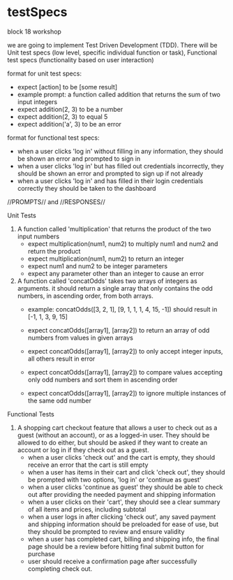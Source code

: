# testSpecs
block 18 workshop

we are going to implement Test Driven Development (TDD). There will be Unit test specs (low level, specific individual function or task), Functional test specs (functionality based on user interaction)

format for unit test specs:
- expect [action] to be [some result]
- example prompt: a function called addition that returns the sum of two input integers
- expect addition(2, 3) to be a number
- expect addition(2, 3) to equal 5
- expect addition('a', 3) to be an error

format for functional test specs:
- when a user clicks 'log in' without filling in any information, they should be shown an error and prompted to sign in
- when a user clicks 'log in' but has filled out credentials incorrectly, they should be shown an error and prompted to sign up if not already
- when a user clicks 'log in' and has filled in their login credentials correctly they should be taken to the dashboard


//PROMPTS// and //RESPONSES//

Unit Tests
1. A function called 'multiplication' that returns the product of the two input numbers
   - expect multiplication(num1, num2) to multiply num1 and num2 and return the product
   - expect multiplication(num1, num2) to return an integer
   - expect num1 and num2 to be integer parameters
   - expect any parameter other than an integer to cause an error
2. A function called 'concatOdds' takes two arrays of integers as arguments. it should return a single array that only contains the odd numbers, in ascending order, from both arrays.
   - example: concatOdds([3, 2, 1], [9, 1, 1, 1, 4, 15, -1]) should result in [-1, 1, 3, 9, 15]
  
   - expect concatOdds([array1], [array2]) to return an array of odd numbers from values in given arrays
   - expect concatOdds([array1], [array2]) to only accept integer inputs, all others result in error
   - expect concatOdds([array1], [array2]) to compare values accepting only odd numbers and sort them in ascending order
   - expect concatOdds([array1], [array2]) to ignore multiple instances of the same odd number
  

Functional Tests
1. A shopping cart checkout feature that allows a user to check out as a guest (without an account), or as a logged-in user. They should be allowed to do either, but should be asked if they want to create an account or log in if they check out as a guest.
   - when a user clicks 'check out' and the cart is empty, they should receive an error that the cart is still empty
   - when a user has items in their cart and click 'check out', they should be prompted with two options, 'log in' or 'continue as guest'
   - when a user clicks 'continue as guest' they should be able to check out after providing the needed payment and shipping information
   - when a user clicks on their 'cart', they should see a clear summary of all items and prices, including subtotal
   - when a user logs in after clicking 'check out', any saved payment and shipping information should be preloaded for ease of use, but they should be prompted to review and ensure validity
   - when a user has completed cart, billing and shipping info, the final page should be a review before hitting final submit button for purchase
   - user should receive a confirmation page after successfully completing check out.
